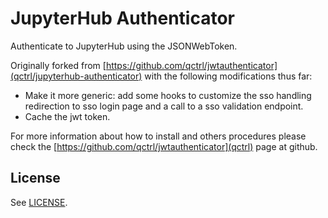 # JupyterHub Authenticator

Authenticate to JupyterHub using the JSONWebToken.

Originally forked from [https://github.com/qctrl/jwtauthenticator](qctrl/jupyterhub-authenticator) with the following modifications thus far:

- Make it more generic: add some hooks to customize the sso handling redirection to sso login page
  and a call to a sso validation endpoint.
- Cache the jwt token.

For more information about how to install and others procedures please check the 
[https://github.com/qctrl/jwtauthenticator](qctrl) page at github.

## License

See [LICENSE](LICENSE).
